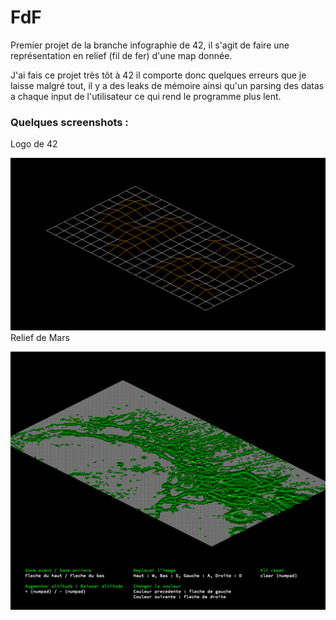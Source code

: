 # FdF

Premier projet de la branche infographie de 42, il s'agit de faire une représentation en relief (fil de fer) d'une map donnée.

J'ai fais ce projet très tôt à 42 il comporte donc quelques erreurs que je laisse malgré tout, il y a des leaks de mémoire ainsi qu'un parsing des datas a chaque input de l'utilisateur ce qui rend le programme plus lent.

### Quelques screenshots :

Logo de 42

![alt tag](/screenshots/42.png)
Relief de Mars

![alt tag](/screenshots/mars.png)
